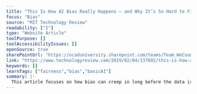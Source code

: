 ```yaml
---
title: "This Is How AI Bias Really Happens — and Why It’s So Hard to Fix"
focus: "Bias"
source: "MIT Technology Review"
readability: ["I"]
type: "Website Article"
toolPurpose: []
toolAccessibilityIssues: []
openSource: true
sharePointUrl: "https://ocaduniversity.sharepoint.com/teams/Team_WeCount/Shared%20Documents/Resources%20and%20Tools/Literature%20(curated)/This%20is%20how%20AI%20bias%20really%20happens%20and%20and%20why%20it%E2%80%99s%20so%20hard%20to%20fix.pdf"
link: "https://www.technologyreview.com/2019/02/04/137602/this-is-how-ai-bias-really-happensand-why-its-so-hard-to-fix/"
keywords: []
learnTags: ["fairness","bias","basicAI"]
summary: |-
  This article focuses on how bias can creep in long before the data is collected and at many other stages of the deep learning process. 
---
```


